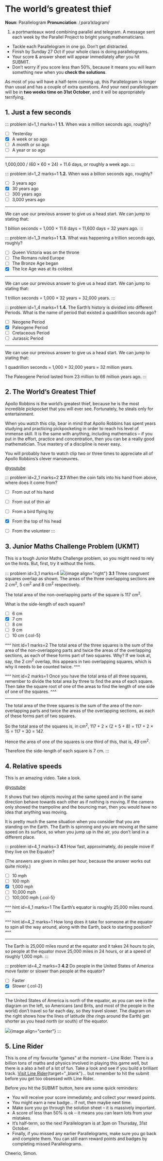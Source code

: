 # The world’s greatest thief

<div class="dictionary">

__Noun__: Parallelogram
__Pronunciation__: /ˌparəˈlɛləɡram/

1. a portmanteaux word combining parallel and telegram. A message sent each
week by the Parallel Project to bright young mathematicians.

</div>

*	Tackle each Parallelogram in one go. Don’t get distracted.
*	Finish by Sunday 27 Oct if your whole class is doing parallelograms.  
*	Your score & answer sheet will appear immediately after you hit SUBMIT.
*	Don’t worry if you score less than 50%, because it means you will learn something new when you __check the solutions__.

As most of you will have a half-term coming up, this Parallelogram is longer than usual and has a couple of extra questions. And your next parallelogram will be in __two weeks time on 31st October__, and it will be appropriately terrifying.


## 1. Just a few seconds

::: problem id=1_1 marks=1
__1.1.__ When was a million seconds ago, roughly?

* [ ] Yesterday
* [x] A week or so ago
* [ ] A month or so ago
* [ ] A year or so ago

---

1,000,000 / (60 × 60 × 24) = 11.6 days, or roughly a week ago.
:::

::: problem id=1_2 marks=1
__1.2.__ When was a billion seconds ago, roughly?

* [ ] 3 years ago
* [x] 30 years ago
* [ ] 300 years ago
* [ ] 3,000 years ago

---

We can use our previous answer to give us a head start. We can jump to stating that:  

1 billion seconds = 1,000 × 11.6 days = 11,600 days = 32 years ago.
:::

::: problem id=1_3 marks=1
__1.3.__ What was happening a trillion seconds ago, roughly?

* [ ] Queen Victoria was on the throne
* [ ] The Romans ruled Europe
* [ ] The Bronze Age began
* [x] The Ice Age was at its coldest

---

We can use our previous answer to give us a head start. We can jump to stating that:

1 trillion seconds = 1,000 × 32 years = 32,000 years.
:::

::: problem id=1_4 marks=1
__1.4.__ The Earth’s history is divided into different Periods. What is the name of period that existed a quadrillion seconds ago?

* [ ] Neogene Period
* [x] Paleogene Period
* [ ] Cretaceous Period
* [ ] Jurassic Period

---

We can use our previous answer to give us a head start. We can jump to stating that:

1 quadrillion seconds = 1,000 × 32,000 years = 32 million years.  

The Paleogene Period lasted from 23 million to 66 million years ago.
:::


## 2.	The World’s Greatest Thief

Apollo Robbins is the world’s greatest thief, because he is the most incredible pickpocket that you will ever see. Fortunately, he steals only for entertainment.

When you watch this clip, bear in mind that Apollo Robbins has spent years studying and practicing pickpocketing in order to reach his level of immense skill. It is the same with anything, including mathematics – if you put in the effort, practice and concentration, then you can be a really good mathematician. True mastery of a discipline is never easy.

You will probably have to watch clip two or three times to appreciate all of Apollo Robbins’s clever manoeuvres.

@[youtube](VKZlesut-Pk?start=75&rel=0)

::: problem id=2_1 marks=2
__2.1__ When the coin falls into his hand from above, where does it come from?

* [ ] From out of his hand
* [ ] From out of thin air
* [ ] From a bird flying by
* [x] From the top of his head
* [ ] From the volunteer
:::


## 3.	Junior Maths Challenge Problem (UKMT)
<!--- (2013) Q24 --->

This is a tough Junior Maths Challenge problem, so you might need to rely on the hints. But, first, try it without the hints.

::: problem id=3_1 marks=4
![](/resources/8-06-worlds-greatest-thief/3-squares-question.jpg){image align="right"}
__3.1__ Three congruent squares overlap as shown. The areas of the three overlapping sections are 2 cm<sup>2</sup>, 5 cm<sup>2</sup> and 8 cm<sup>2</sup> respectively.

The total area of the non-overlapping parts of the square is 117 cm<sup>2</sup>.

What is the side-length of each square?

* [ ] 6 cm
* [x] 7 cm
* [ ] 8 cm
* [ ] 9 cm
* [ ] 10 cm
{.col-5}

^^^ hint id=1  marks=2
The total area of the three squares is the sum of the area of the non-overlapping parts and twice the areas of the overlapping sections, as each of these forms part of two squares. Why? If we look at, say, the 2 cm<sup>2</sup> overlap, this appears in two overlapping squares, which is why it needs to be counted twice.
^^^

^^^ hint id=2  marks=1
Once you have the total area of all three squares, remember to divide the total area by three to find the area of each square. Then take the square root of one of the areas to find the length of one side of one of the squares.
^^^

---

The total area of the three squares is the sum of the area of the non-overlapping parts and twice the areas of the overlapping sections, as each of these forms part of two squares.

So the total area of the squares is, in cm<sup>2</sup>, 117 + 2 × (2 + 5 + 8) = 117 + 2 × 15 = 117 + 30 = 147.

Hence the area of one of the squares is one third of this, that is, 49 cm<sup>2</sup>.

Therefore the side-length of each square is 7 cm.
:::


## 4.	Relative speeds

This is an amazing video. Take a look.

@[youtube](RCnHnXB0eOw&rel=0)

It shows that two objects moving at the same speed and in the same direction behave towards each other as if nothing is moving. If the camera only showed the trampoline and the bouncing man, then you would have no idea that anything was moving.  

It is pretty much the same situation when you consider that you are standing on the Earth. The Earth is spinning and you are moving at the same speed on its surface, so when you jump up in the air, you don’t land in a different place.

::: problem id=4_1 marks=3
__4.1__ How fast, approximately, do people move if they live on the Equator?  

(The answers are given in miles per hour, because the answer works out quite nicely.)

* [ ] 10 mph
* [ ] 100 mph
* [x] 1,000 mph
* [ ] 10,000 mph
* [ ] 100,000 mph
{.col-5}

^^^ hint id=4_1  marks=1
The Earth’s equator is roughly 25,000 miles round.
^^^

^^^ hint id=4_2  marks=1
How long does it take for someone at the equator to spin all the way around, along with the Earth, back to starting position?
^^^

---

The Earth is 25,000 miles round at the equator and it takes 24 hours to pin, so people at the equator move 25,000 miles in 24 hours, or at a speed of roughly 1,000 mph.
:::

::: problem id=4_2 marks=3
__4.2__ Do people in the United States of America move faster or slower than people at the equator?

* [ ] Faster
* [x] Slower
{.col-2}

---

The United States of America is north of the equator, as you can see in the diagram on the left, so Americans (and Brits, and most of the people in the world) don’t travel so far each day, so they travel slower. The diagram on the right shows how the lines of latitude (the rings around the Earth) get shorter as you head north (or south) of the equator.

![](/resources/8-06-worlds-greatest-thief/4-earth.png){image align="center"}
:::


## 5.	Line Rider

This is one of my favourite “games” at the moment – Line Rider. There is a billion tons of maths and physics involved in playing this game well, but there is a also a hell of a lot of fun. Take a look and see if you build a brilliant track. [Visit Line Rider](https://www.linerider.com/){target="_blank"}... but remember to hit the submit before you get too obsessed with Line Rider.  


Before you hit the SUBMIT button, here are some quick reminders:

*	You will receive your score immediately, and collect your reward points.
*	You might earn a new badge... if not, then maybe next time.
*	Make sure you go through the solution sheet – it is massively important.
*	A score of less than 50% is ok – it means you can learn lots from your mistakes.
*	It’s half-term, so the next Parallelogram is at 3pm on Thursday, 31st October.
*	Finally, if you missed any earlier Parallelograms, make sure you go back and complete them. You can still earn reward points and badges by completing missed Parallelograms.

Cheerio,
Simon.
